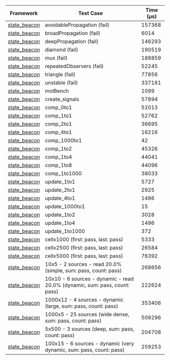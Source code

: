 | Framework | Test Case | Time (μs) |
| --- | --- | --- |
| [state_beacon](https://github.com/jinyus/dart_beacon) | avoidablePropagation (fail) | 157368 |
| [state_beacon](https://github.com/jinyus/dart_beacon) | broadPropagation (fail) | 6014 |
| [state_beacon](https://github.com/jinyus/dart_beacon) | deepPropagation (fail) | 146293 |
| [state_beacon](https://github.com/jinyus/dart_beacon) | diamond (fail) | 190519 |
| [state_beacon](https://github.com/jinyus/dart_beacon) | mux (fail) | 188859 |
| [state_beacon](https://github.com/jinyus/dart_beacon) | repeatedObservers (fail) | 52245 |
| [state_beacon](https://github.com/jinyus/dart_beacon) | triangle (fail) | 77856 |
| [state_beacon](https://github.com/jinyus/dart_beacon) | unstable (fail) | 337181 |
| [state_beacon](https://github.com/jinyus/dart_beacon) | molBench | 1099 |
| [state_beacon](https://github.com/jinyus/dart_beacon) | create_signals | 57894 |
| [state_beacon](https://github.com/jinyus/dart_beacon) | comp_0to1 | 52013 |
| [state_beacon](https://github.com/jinyus/dart_beacon) | comp_1to1 | 52762 |
| [state_beacon](https://github.com/jinyus/dart_beacon) | comp_2to1 | 36695 |
| [state_beacon](https://github.com/jinyus/dart_beacon) | comp_4to1 | 16216 |
| [state_beacon](https://github.com/jinyus/dart_beacon) | comp_1000to1 | 42 |
| [state_beacon](https://github.com/jinyus/dart_beacon) | comp_1to2 | 45326 |
| [state_beacon](https://github.com/jinyus/dart_beacon) | comp_1to4 | 44041 |
| [state_beacon](https://github.com/jinyus/dart_beacon) | comp_1to8 | 44096 |
| [state_beacon](https://github.com/jinyus/dart_beacon) | comp_1to1000 | 38033 |
| [state_beacon](https://github.com/jinyus/dart_beacon) | update_1to1 | 5727 |
| [state_beacon](https://github.com/jinyus/dart_beacon) | update_2to1 | 2925 |
| [state_beacon](https://github.com/jinyus/dart_beacon) | update_4to1 | 1486 |
| [state_beacon](https://github.com/jinyus/dart_beacon) | update_1000to1 | 15 |
| [state_beacon](https://github.com/jinyus/dart_beacon) | update_1to2 | 3028 |
| [state_beacon](https://github.com/jinyus/dart_beacon) | update_1to4 | 1496 |
| [state_beacon](https://github.com/jinyus/dart_beacon) | update_1to1000 | 372 |
| [state_beacon](https://github.com/jinyus/dart_beacon) | cellx1000 (first: pass, last: pass) | 5333 |
| [state_beacon](https://github.com/jinyus/dart_beacon) | cellx2500 (first: pass, last: pass) | 26584 |
| [state_beacon](https://github.com/jinyus/dart_beacon) | cellx5000 (first: pass, last: pass) | 76392 |
| [state_beacon](https://github.com/jinyus/dart_beacon) | 10x5 - 2 sources - read 20.0% (simple, sum: pass, count: pass) | 268656 |
| [state_beacon](https://github.com/jinyus/dart_beacon) | 10x10 - 6 sources - dynamic - read 20.0% (dynamic, sum: pass, count: pass) | 222624 |
| [state_beacon](https://github.com/jinyus/dart_beacon) | 1000x12 - 4 sources - dynamic (large, sum: pass, count: pass) | 353406 |
| [state_beacon](https://github.com/jinyus/dart_beacon) | 1000x5 - 25 sources (wide dense, sum: pass, count: pass) | 509296 |
| [state_beacon](https://github.com/jinyus/dart_beacon) | 5x500 - 3 sources (deep, sum: pass, count: pass) | 204708 |
| [state_beacon](https://github.com/jinyus/dart_beacon) | 100x15 - 6 sources - dynamic (very dynamic, sum: pass, count: pass) | 259253 |
